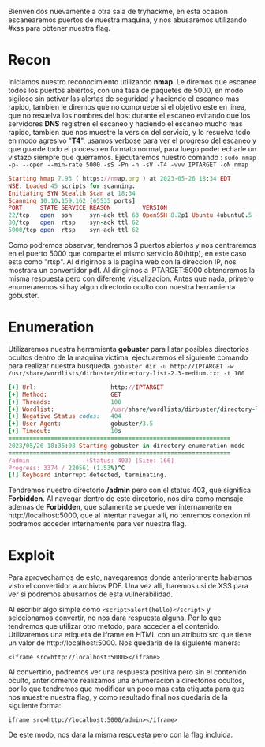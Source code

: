 Bienvenidos nuevamente a otra sala de tryhackme, en esta ocasion escanearemos puertos de nuestra maquina, y nos abusaremos utilizando #xss para obtener nuestra flag.

# Recon
Iniciamos nuestro reconocimiento utilizando __nmap__. Le diremos que escanee todos los puertos abiertos, con una tasa de paquetes de 5000, en modo sigiloso sin activar las alertas de seguridad y haciendo el escaneo mas rapido, tambien le diremos que no compruebe si el objetivo este en linea, que no resuelva los nombres del host durante el escaneo evitando que los servidores __DNS__ registren el escaneo y haciendo el escaneo mucho mas rapido, tambien que nos muestre la version del servicio, y lo resuelva todo en modo agresivo "__T4__", usamos verbose para ver el progreso del escaneo y que guarde todo el proceso en formato normal, para luego poder echarle un vistazo siempre que querramos. Ejecutaremos nuestro comando : `sudo nmap  -p- --open --min-rate 5000 -sS -Pn -n -sV -T4 -vvv IPTARGET -oN nmap`
```ruby
Starting Nmap 7.93 ( https://nmap.org ) at 2023-05-26 18:34 EDT
NSE: Loaded 45 scripts for scanning.
Initiating SYN Stealth Scan at 18:34
Scanning 10.10.159.162 [65535 ports]
PORT     STATE SERVICE REASON         VERSION
22/tcp   open  ssh     syn-ack ttl 63 OpenSSH 8.2p1 Ubuntu 4ubuntu0.5 (Ubuntu Linux; protocol 2.0)
80/tcp   open  rtsp    syn-ack ttl 62
5000/tcp open  rtsp    syn-ack ttl 62

```

Como podremos observar, tendremos 3 puertos abiertos y nos centraremos en el puerto 5000 que comparte el mismo servicio 80(http), en este caso esta como "rtsp". Al dirigirnos a la pagina web con la direccion IP, nos mostrara un convertidor pdf. Al dirigirnos a IPTARGET:5000 obtendremos la misma respuesta pero con diferente visualizacion.
Antes que nada, primero enumeraremos si hay algun directorio oculto con nuestra herramienta gobuster.

# Enumeration

Utilizaremos nuestra herramienta **gobuster** para listar posibles directorios ocultos dentro de la maquina victima, ejectuaremos el siguiente comando para realizar nuestra busqueda.
`gobuster dir -u http://IPTARGET -w /usr/share/wordlists/dirbuster/directory-list-2.3-medium.txt -t 100`

```ruby
[+] Url:                     http://IPTARGET
[+] Method:                  GET
[+] Threads:                 100
[+] Wordlist:                /usr/share/wordlists/dirbuster/directory-list-2.3-medium.txt
[+] Negative Status codes:   404
[+] User Agent:              gobuster/3.5
[+] Timeout:                 10s
===============================================================
2023/05/26 18:35:08 Starting gobuster in directory enumeration mode
===============================================================
/admin                (Status: 403) [Size: 166]
Progress: 3374 / 220561 (1.53%)^C
[!] Keyboard interrupt detected, terminating.

```

Tendremos nuestro directorio **/admin** pero con el status 403, que significa **Forbidden**.
Al navegar dentro de este directorio, nos dira como mensaje, ademas de **Forbidden**, que solamente se puede ver internamente en http://localhost:5000, que al intentar navegar alli, no tenremos conexion ni podremos acceder internamente para ver nuestra flag.

# Exploit

Para aprovecharnos de esto, navegaremos donde anteriormente habiamos visto el convertidor a archivos PDF. Una vez alli, haremos usi de XSS para ver si podremos abusarnos de esta vulnerabilidad.

Al escribir algo simple como `<script>alert(hello)</script>` y selccionamos convertir, no nos dara respuesta alguna. Por lo que tendremos que utilizar otro metodo, para acceder a el contenido.  Utilizaremos una etiqueta de iframe en HTML con un atributo src que tiene un valor de http://localhost:5000. Nos quedaria de la siguiente manera:

`<iframe src=http://localhost:5000></iframe>`

Al convertirlo, podremos ver una respuesta positiva pero sin el contenido oculto, anteriormente realizamos una enumeracion a directorios ocultos, por lo que tendremos que modificar un poco mas esta etiqueta para que nos muestre nuestra flag, y como resultado final nos quedaria de la siguiente forma:

`iframe src=http://localhost:5000/admin></iframe>`

De este modo, nos dara la misma respuesta pero con la flag incluida.